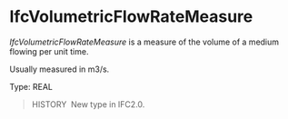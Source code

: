 # IfcVolumetricFlowRateMeasure

_IfcVolumetricFlowRateMeasure_ is a measure of the volume of a medium flowing per unit time.

Usually measured in m3/s.

Type: REAL

> HISTORY&nbsp; New type in IFC2.0.
